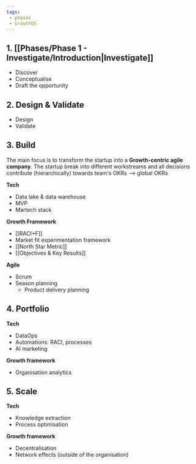 ```yaml
---
tags: 
 - phases
 - GrowthOS
---
```


## 1. [[Phases/Phase 1 - Investigate/Introduction|Investigate]]
- Discover
- Conceptualise
- Draft the opportunity

## 2. Design & Validate
- Design
- Validate

## 3. Build
The main focus is to transform the startup into a **Growth-centric agile company**. The startup break into different workstreams and all decisions contribute (hierarchically) towards team's OKRs --> global OKRs

**Tech**

- Data lake & data warehouse
- MVP
- Martech stack

**Growth Framework**

- [[RACI+F]]
- Market fit experimentation framework
- [[North Star Metric]]
- [[Objectives & Key Results]]

**Agile**

- Scrum
- Season planning
	- Product delivery planning

## 4. Portfolio
**Tech**

- DataOps
- Automations: RACI, processes
- AI marketing

**Growth framework**
- Organisation analytics

## 5. Scale
**Tech**

- Knowledge extraction
- Process optimisation

**Growth framework**

- Decentralisation
- Network effects (outside of the organisation)